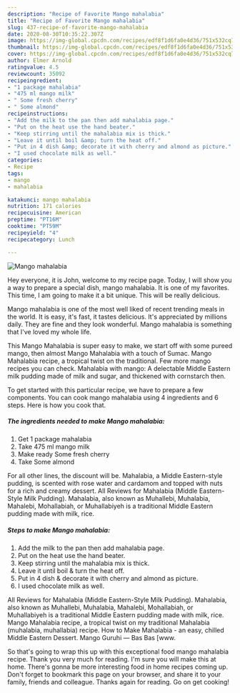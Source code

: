```yaml
---
description: "Recipe of Favorite Mango mahalabia"
title: "Recipe of Favorite Mango mahalabia"
slug: 437-recipe-of-favorite-mango-mahalabia
date: 2020-08-30T10:35:22.307Z
image: https://img-global.cpcdn.com/recipes/edf8f1d6fa0e4d36/751x532cq70/mango-mahalabia-recipe-main-photo.jpg
thumbnail: https://img-global.cpcdn.com/recipes/edf8f1d6fa0e4d36/751x532cq70/mango-mahalabia-recipe-main-photo.jpg
cover: https://img-global.cpcdn.com/recipes/edf8f1d6fa0e4d36/751x532cq70/mango-mahalabia-recipe-main-photo.jpg
author: Elmer Arnold
ratingvalue: 4.5
reviewcount: 35092
recipeingredient:
- "1 package mahalabia"
- "475 ml mango milk"
- " Some fresh cherry"
- " Some almond"
recipeinstructions:
- "Add the milk to the pan then add mahalabia page."
- "Put on the heat use the hand beater."
- "Keep stirring until the mahalabia mix is thick."
- "Leave it until boil &amp; turn the heat off."
- "Put in 4 dish &amp; decorate it with cherry and almond as picture."
- "I used chocolate milk as well."
categories:
- Recipe
tags:
- mango
- mahalabia

katakunci: mango mahalabia 
nutrition: 171 calories
recipecuisine: American
preptime: "PT16M"
cooktime: "PT59M"
recipeyield: "4"
recipecategory: Lunch

---
```



![Mango mahalabia](https://img-global.cpcdn.com/recipes/edf8f1d6fa0e4d36/751x532cq70/mango-mahalabia-recipe-main-photo.jpg)

Hey everyone, it is John, welcome to my recipe page. Today, I will show you a way to prepare a special dish, mango mahalabia. It is one of my favorites. This time, I am going to make it a bit unique. This will be really delicious.

Mango mahalabia is one of the most well liked of recent trending meals in the world. It is easy, it's fast, it tastes delicious. It's appreciated by millions daily. They are fine and they look wonderful. Mango mahalabia is something that I've loved my whole life.

This Mango Mahalabia is super easy to make, we start off with some pureed mango, then almost Mango Mahalabia with a touch of Sumac. Mango Mahalabia recipe, a tropical twist on the traditional. Few more mango recipes you can check. Mahalabia with mango: A delectable Middle Eastern milk pudding made of milk and sugar, and thickened with cornstarch then.


To get started with this particular recipe, we have to prepare a few components. You can cook mango mahalabia using 4 ingredients and 6 steps. Here is how you cook that.

<!--inarticleads1-->

##### The ingredients needed to make Mango mahalabia:

1. Get 1 package mahalabia
1. Take 475 ml mango milk
1. Make ready  Some fresh cherry
1. Take  Some almond


For all other lines, the discount will be. Mahalabia, a Middle Eastern-style pudding, is scented with rose water and cardamom and topped with nuts for a rich and creamy dessert. All Reviews for Mahalabia (Middle Eastern-Style Milk Pudding). Mahalabia, also known as Muhallebi, Muhalabia, Mahalebi, Mohallabiah, or Muhallabiyeh is a traditional Middle Eastern pudding made with milk, rice. 

<!--inarticleads2-->

##### Steps to make Mango mahalabia:

1. Add the milk to the pan then add mahalabia page.
1. Put on the heat use the hand beater.
1. Keep stirring until the mahalabia mix is thick.
1. Leave it until boil &amp; turn the heat off.
1. Put in 4 dish &amp; decorate it with cherry and almond as picture.
1. I used chocolate milk as well.


All Reviews for Mahalabia (Middle Eastern-Style Milk Pudding). Mahalabia, also known as Muhallebi, Muhalabia, Mahalebi, Mohallabiah, or Muhallabiyeh is a traditional Middle Eastern pudding made with milk, rice. Mango Mahalabia recipe, a tropical twist on my traditional Mahalabia (muhalabia, muhallabia) recipe. How to Make Mahalabia - an easy, chilled Middle Eastern Dessert. Mango Guruhi — Bas Bas [www. 

So that's going to wrap this up with this exceptional food mango mahalabia recipe. Thank you very much for reading. I'm sure you will make this at home. There's gonna be more interesting food in home recipes coming up. Don't forget to bookmark this page on your browser, and share it to your family, friends and colleague. Thanks again for reading. Go on get cooking!
